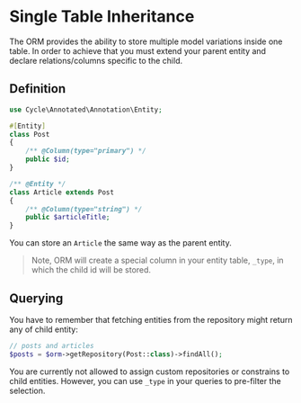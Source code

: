 # Single Table Inheritance
The ORM provides the ability to store multiple model variations inside one table. In order to achieve that you must extend your parent entity
and declare relations/columns specific to the child.

## Definition

```php
use Cycle\Annotated\Annotation\Entity;

#[Entity]
class Post
{
    /** @Column(type="primary") */
    public $id;
}

/** @Entity */
class Article extends Post
{
    /** @Column(type="string") */
    public $articleTitle;
}
```

You can store an `Article` the same way as the parent entity.

> Note, ORM will create a special column in your entity table, `_type`, in which the child id will be stored.

## Querying
You have to remember that fetching entities from the repository might return any of child entity:

```php
// posts and articles
$posts = $orm->getRepository(Post::class)->findAll();
```

You are currently not allowed to assign custom repositories or constrains to child entities. However, you can use `_type` in your queries to pre-filter the selection.

